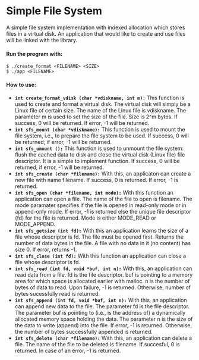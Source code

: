 # Simple File System

A simple file system implementation with indexed allocation which stores files in a virtual disk. 
An application that would like to create and use files will be linked with the library.

#### Run the program with:

```
$ ./create_format <FILENAME> <SIZE>
$ ./app <FILENAME>
```
#### How to use:

* **`int create_format_vdisk (char *vdiskname, int m):`** This function is used to create and format a virtual disk. The virtual disk will simply be a Linux file of certain size. The name of the Linux file is vdiskname. The parameter m is used to set the size of the file. Size is 2^m bytes. If success, 0 will be returned. If error, -1 will be returned.
* **`int sfs_mount (char *vdiskname):`**  This function is used to mount the file system, i.e., to prepare the file system to be used. If success, 0 will be returned; if error, -1 will be returned.
* **`int sfs_umount ():`** This function is used to unmount the file system: flush the cached data to disk and close the virtual disk (Linux file) file descriptor. It is a simple to implement function. If success, 0 will be returned, if error, -1 will be returned.
* **`int sfs_create (char *filename):`** With this, an applicaton can create a new file with name filename. If success, 0 is returned. If error, -1 is returned.
* **`int sfs_open (char *filename, int mode):`** With this function an application can open a file. The name of the file to open is filename. The mode paramater specifies if the file is opened in read-only mode or in append-only mode. If error, -1 is returned else the unique file descriptor (fd) for the file is returned. Mode is either MODE_READ or MODE_APPEND.
* **`int sfs_getsize (int fd):`** With this an application learns the size of a file whose descriptor is fd. The file must be opened first. Returns the number of data bytes in the file. A file with no data in it (no content) has size 0. If error, returns -1.
* **`int sfs_close (int fd):`** With this function an application can close a file whose descriptor is fd. 
* **`int sfs_read (int fd, void *buf, int n):`** With this, an application can read data from a file. fd is the file descriptor. buf is pointing to a memory area for which space is allocated earlier with malloc. n is the number of bytes of data to read. Upon failure, -1 is returned. Otherwise, number of bytes sucessfully read is returned.
* **`int sfs_append (int fd, void *buf, int n):`** With this, an application can append new data to the file. The parameter fd is the file descriptor. The parameter buf is pointing to (i.e., is the address of) a dynamically allocated memory space holding the data. The parameter n is the size of the data to write (append) into the file. If error, -1 is returned. Otherwise, the number of bytes successfully appended is returned.
* **`int sfs_delete (char *filename):`** With this, an application can delete a file. The name of the file to be deleted is filename. If succesful, 0 is returned. In case of an error, -1 is returned.

